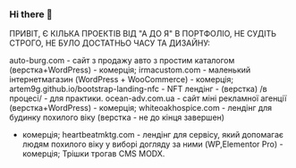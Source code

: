 ### Hi there 👋
ПРИВІТ, Є КІЛЬКА ПРОЕКТІВ ВІД "А ДО Я" В ПОРТФОЛІО, НЕ
СУДІТЬ СТРОГО, НЕ БУЛО ДОСТАТНЬО ЧАСУ ТА ДИЗАЙНУ:

auto-burg.com - сайт з продажу авто з простим
каталогом (верстка+WordPress) - комерція;
irmacustom.com - маленький інтернетмагазин (WordPress + WooCommerce) -
комерція;
artem9g.github.io/bootstrap-landing-nfc - NFT
лендінг - (верстка) /в процесі/ - для практики.
ocean-adv.com.ua - сайт міні рекламної агенції
(верстка+WordPress) - комерція;
whiteoakhospice.com - лендінг для будинку
похилого віку (верстка - не до кінця завершен)
- комерція;
heartbeatmktg.com - лендінг для сервісу, який
допомагає людям похилого віку у виборі
догляду за ними (WP,Elementor Pro) - комерція;
Трішки трогав CMS MODX.
<!--
**artem9g/artem9g** is a ✨ _special_ ✨ repository because its `README.md` (this file) appears on your GitHub profile.

Here are some ideas to get you started:

- 🔭 I’m currently working on ...
- 🌱 I’m currently learning ...
- 👯 I’m looking to collaborate on ...
- 🤔 I’m looking for help with ...
- 💬 Ask me about ...
- 📫 How to reach me: ...
- 😄 Pronouns: ...
- ⚡ Fun fact: ...
-->
